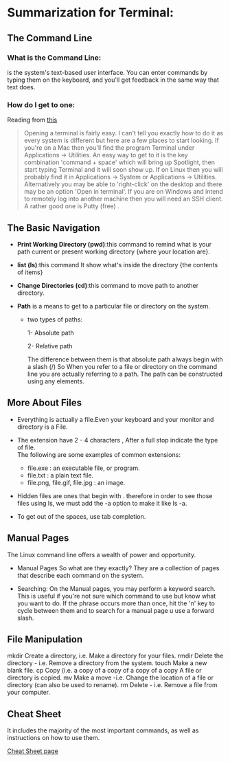 # Summarization for Terminal:
## The Command Line
 ### What is the Command Line:
 is the system's text-based user interface. You can enter commands by typing them on the keyboard, and you'll get feedback in the same way that text does.
 ### How do I get to one:
 Reading from [this](https://ryanstutorials.net/linuxtutorial/commandline.php)

 >Opening a terminal is fairly easy. I can't tell you exactly how to do it as every system is different but here are a few places to start looking.
If you're on a Mac then you'll find the program Terminal under Applications -> Utilities. An easy way to get to it is the key combination 'command + space' which will bring up Spotlight, then start typing Terminal and it will soon show up.
If on Linux then you will probably find it in Applications -> System or Applications -> Utilities. Alternatively you may be able to 'right-click' on the desktop and there may be an option 'Open in terminal'.
If you are on Windows and intend to remotely log into another machine then you will need an SSH client. A rather good one is Putty (free) . 

## The Basic Navigation
- **Print Working Directory (pwd)**:this command  to remind what is your path current or present working directory {where your location are}.
- **list (ls)**:this command It show what's inside the directory {the contents of items}
- **Change Directories (cd)**:this command to move path to another directory.
- **Path** is a means to get to a particular file or directory on the system.

  - two types of paths:

       1- Absolute path 
  
       2- Relative path<br> 
       
       The difference between them is that absolute path always begin with a slash (/)
So When you refer to a file or directory on the command line you are actually referring to a path. The path can be constructed using any elements.
 
## More About Files
- Everything is actually a file.Even your keyboard and your monitor and directory is a File.<br>
- The extension have 2 - 4 characters , After a full stop indicate the type of file.
<br> The following are some examples of common extensions:
   - file.exe : an executable file, or program.
   - file.txt : a plain text file.
   - file.png, file.gif, file.jpg : an image.

- Hidden files are ones that begin with . therefore in order to see those files using ls, we must add the -a option to make it like ls -a. 

- To get out of the spaces, use tab completion.

## Manual Pages
The Linux command line offers a wealth of power and opportunity.

- Manual Pages So what are they exactly? They are a collection of pages that describe each command on the system.

- Searching: On the Manual pages, you may perform a keyword search. This is useful if you're not sure which command to use but know what you want to do. If the phrase occurs more than once, hit the 'n' key to cycle between them and to search for a manual page u use a forward slash.

## File Manipulation
mkdir Create a directory, i.e. Make a directory for your files. rmdir Delete the directory - i.e. Remove a directory from the system. touch Make a new blank file. cp Copy (i.e. a copy of a copy of a copy of a copy A file or directory is copied. mv Make a move -i.e. Change the location of a file or directory (can also be used to rename). rm Delete - i.e. Remove a file from your computer.


## Cheat Sheet
 It includes the majority of the most important commands, as well as instructions on how to use them.

[Cheat Sheet page](https://ryanstutorials.net/linuxtutorial/cheatsheet.php)